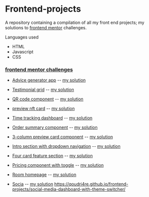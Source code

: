 # Frontend-projects

A repository containing a compilation of all my front end projects; my solutions to [frontend mentor](https://www.frontendmentor.io/challenges) challenges.

Languages used
* HTML
*  Javascript
*  CSS



### [frontend mentor challenges](https://www.frontendmentor.io/challenges) 
* [Advice generator app](https://www.frontendmentor.io/challenges/advice-generator-app-QdUG-13db) -- [my solution](https://qoudri4re.github.io/frontend-projects/advice-generator-app)
* [Testimonial grid](https://www.frontendmentor.io/challenges/testimonials-grid-section-Nnw6J7Un7) -- [my solution](https://qoudri4re.github.io/frontend-projects/testimonial-grid)
* [QR code component](https://www.frontendmentor.io/challenges/qr-code-component-iux_sIO_H) -- [my solution](https://qoudri4re.github.io/frontend-projects/qr-code-component)
* [preview nft card](https://www.frontendmentor.io/challenges/nft-preview-card-component-SbdUL_w0U) -- [my solution](https://qoudri4re.github.io/frontend-projects/nft-preview-card/)
* [Time tracking dashboard](https://www.frontendmentor.io/challenges/time-tracking-dashboard-UIQ7167Jw) -- [my solution](https://qoudri4re.github.io/frontend-projects/time-tracking-dashboard/)
* [Order summary component](https://www.frontendmentor.io/challenges/order-summary-component-QlPmajDUj) -- [my solution](https://qoudri4re.github.io/frontend-projects/order-summary-component/)
* [3-column preview card component](https://www.frontendmentor.io/challenges/3column-preview-card-component-pH92eAR2-) -- [my solution](https://qoudri4re.github.io/frontend-projects/3-column-preview-card-component/)
* [Intro section with dropdown navigation](https://www.frontendmentor.io/solutions/intro-section-with-dropdown-navigation-rkuHw8ZHc) -- [my solution](https://qoudri4re.github.io/frontend-projects/intro-section-with-dropdown-navigation/)
* [Four card feature section](frontendmentor.io/challenges/four-card-feature-section-weK1eFYK) -- [my solution](https://qoudri4re.github.io/frontend-projects/four-card-feature-section/)
* [Pricing component with toggle](https://www.frontendmentor.io/challenges/pricing-component-with-toggle-8vPwRMIC) -- [my solution](https://qoudri4re.github.io/frontend-projects/pricing-component-with-toggle/)
* [Room homepage](https://www.frontendmentor.io/challenges/room-homepage-BtdBY_ENq) -- [my solution](https://qoudri4re.github.io/frontend-projects/room-homepage/)

* [Socia](https://www.frontendmentor.io/challenges/room-homepage-BtdBY_ENq) -- [my solution](https://qoudri4re.github.io/frontend-projects/social-media-dashboard-with-theme-switcher)
  https://qoudri4re.github.io/frontend-projects/social-media-dashboard-with-theme-switcher/
